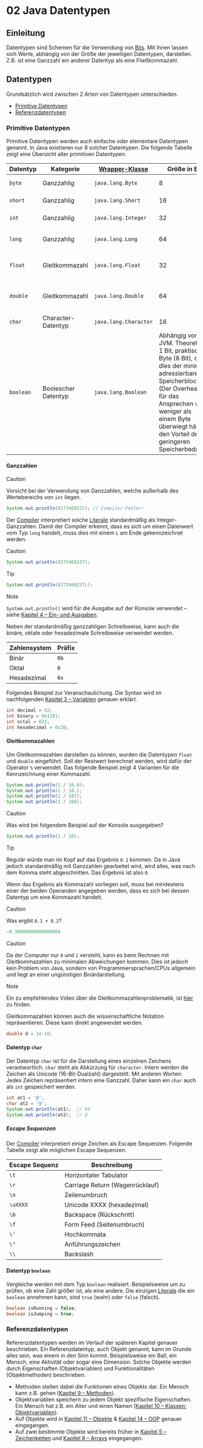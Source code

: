 # 02 Java Datentypen

## Einleitung
Datentypen sind Schemen für die Verwendung von [Bits](../resources/glossary.md#bit). Mit ihnen lassen sich Werte, abhängig von der Größe der jeweiligen Datentypen, darstellen. Z.B. ist eine Ganzzahl ein anderer Datentyp als eine Fließkommazahl.

## Datentypen
Grundsätzlich wird zwischen 2 Arten von Datentypen unterschieden.

- [Primitive Datentypen](#primitive-datentypen)
- [Referenzdatentypen](#referenzdatentypen)

### Primitive Datentypen
Primitive Datentypen werden auch einfache oder elementare Datentypen genannt. In Java existieren nur 8 solcher Datentypen. Die folgende Tabelle zeigt eine Übersicht aller primitiven Datentypen.

| Datentyp  | Kategorie           | [Wrapper-Klasse](../resources/glossary.md#wrapper-class) | Größe in Bit                                                                                                                                                                                                                                                                                                    | Wertebereich                                                                                             | Beschreibung                                                                                  |
|-----------|---------------------|----------------------------------------------------------|-----------------------------------------------------------------------------------------------------------------------------------------------------------------------------------------------------------------------------------------------------------------------------------------------------------------|----------------------------------------------------------------------------------------------------------|-----------------------------------------------------------------------------------------------|
| `byte`    | Ganzzahlig          | `java.lang.Byte`                                         | 8                                                                                                                                                                                                                                                                                                               | -128 bis +127                                                                                            | Zweierkomplement-Werte                                                                        |
| `short`   | Ganzzahlig          | `java.lang.Short`                                        | 16                                                                                                                                                                                                                                                                                                              | -32.768 bis +32.767                                                                                      | Zweierkomplement-Werte                                                                        |
| `int`     | Ganzzahlig          | `java.lang.Integer`                                      | 32                                                                                                                                                                                                                                                                                                              | -2.147.483.648 bis +2.147.483.647                                                                        | Zweierkomplement-Werte                                                                        |
| `long`    | Ganzzahlig          | `java.lang.Long`                                         | 64                                                                                                                                                                                                                                                                                                              | -9.223.372.036.854.775.808 bis +9.223.372.036.854.775.807                                                | Zweierkomplement-Werte                                                                        |
| `float`   | Gleitkommazahl      | `java.lang.Float`                                        | 32                                                                                                                                                                                                                                                                                                              | -3,40282347 * 10<sup>38</sup> bis +3,40282347 * 10<sup>38</sup> (8 Nachkommastellen)                     | 32-Bit [IEEE 754](../resources/glossary.md#ieee-754)-Gleitkommazahl                           |
| `double`  | Gleitkommazahl      | `java.lang.Double`                                       | 64                                                                                                                                                                                                                                                                                                              | -1,79769313486231570 * 10<up>308</sup> bis +1,79769313486231570 * 10<sup>308</sup> (17 Nachkommastellen) | 64-Bit [IEEE 754](../resources/glossary.md#ieee-754)-Gleitkommazahl mit doppelter Genauigkeit |
| `char`    | Character-Datentyp  | `java.lang.Character`                                    | 16                                                                                                                                                                                                                                                                                                              | 0 bis +65.535                                                                                            | Unicode-Zeichen (UTF-16)                                                                      |
| `boolean` | Boolescher Datentyp | `java.lang.Boolean`                                      | Abhängig von der <tooltip term="JVM"><format color="orange">JVM</format></tooltip>. Theoretisch 1 Bit, praktisch 1 Byte (8 Bit), da dies der minimal adressierbare Speicherblock ist. (Der Overhead für das Ansprechen von weniger als einem Byte überwiegt häufig den Vorteil des geringeren Speicherbedarfs.) | `true` oder `false`                                                                                      | Boolescher Wahrheitswert                                                                      |

#### Ganzzahlen

> [!CAUTION]
> Vorsicht bei der Verwendung von Ganzzahlen, welche außerhalb des Wertebereichs von `int` liegen.
> ```java
> System.out.println(8273469237); // Compiler-Fehler!
> ```

Der [Compiler](../resources/glossary.md#compiler) interpretiert solche [Literale](01_Java_Token.md#literale) standardmäßig als Integer-Ganzzahlen. Damit der Compiler erkennt, dass es sich um einen Datenwert vom Typ `long` handelt, muss dies mit einem `L` am Ende gekennzeichnet werden.

> [!CAUTION]
> ```java
> System.out.println(8273469237);

> [!TIP]
> ```java
> System.out.println(8273469237L);

> [!NOTE]
> `System.out.println()` wird für die Ausgabe auf der Konsole verwendet – siehe <a href="04_Java_Ein_Ausgaben.md">Kapitel 4 – Ein- und Ausgaben</a>.

Neben der standardmäßig ganzzahligen Schreibweise, kann auch die binäre, oktale oder hexadezimale Schreibweise verwendet werden.

| Zahlensystem | Präfix |
|--------------|--------|
| Binär        | `0b`   |
| Oktal        | `0`    |
| Hexadezimal  | `0x`   |

Folgendes Beispiel zur Veranschaulichung. Die Syntax wird im nachfolgenden [Kapitel 3 – Variablen](03_Java_Variablen.md) genauer erklärt.

```java
int decimal = 42;  
int binary = 0b1101;  
int octal = 023;  
int hexadecimal = 0x2B;
```

#### Gleitkommazahlen

Um Gleitkommazahlen darstellen zu können, wurden die Datentypen `float` und `double` eingeführt. Soll der Restwert berechnet werden, wird dafür der Operator `%` verwendet. Das folgende Beispiel zeigt 4 Varianten für die Kennzeichnung einer Kommazahl.

```java
System.out.println(1 / 10.0);
System.out.println(1 / 10.);
System.out.println(1 / 10f);
System.out.println(1 / 10d);
```

> [!CAUTION]
> Was wird bei folgendem Beispiel auf der Konsole ausgegeben?
> ```java
> System.out.println(1 / 10);

> [!TIP]
> Regulär würde man im Kopf auf das Ergebnis `0.1` kommen. Da in Java jedoch standardmäßig mit Ganzzahlen gearbeitet wird, wird alles, was nach dem Komma steht abgeschnitten. Das Ergebnis ist also `0`.
> 
> Wenn das Ergebnis als Kommazahl vorliegen soll, muss bei mindestens einer der beiden Operanden angegeben werden, dass es sich bei dessen Datentyp um eine Kommazahl handelt.

> [!CAUTION]
> Was ergibt `0.1 + 0.2`?

```java
~0.30000000000000004
```

> [!CAUTION]
> Da der Computer nur `0` und `1` versteht, kann es beim Rechnen mit Gleitkommazahlen zu minimalen Abweichungen kommen. Dies ist jedoch kein Problem von Java, sondern von Programmiersprachen/CPUs allgemein und liegt an einer ungünstigen Binärdarstellung.

> [!NOTE]
> Ein zu empfehlendes Video über die Gleitkommazahlenproblematik, ist <a href="https://www.youtube.com/watch?v=PZRI1IfStY0">hier</a> zu finden.

Gleitkommazahlen können auch die wissenschaftliche Notation repräsentieren. Diese kann direkt angewendet werden.

```java
double d = 1e-10;
```

#### Datentyp `char`

Der Datentyp `char` ist für die Darstellung eines einzelnen Zeichens verantwortlich. `char` steht als Abkürzung für `character`. Intern werden die Zeichen als Unicode (16-Bit-Dualzahl) dargestellt. Mit anderen Worten: Jedes Zeichen repräsentiert intern eine Ganzzahl. Daher kann ein `char` auch als `int` gespeichert werden.

```java
int at1 = '@';
char at2 = '@';
System.out.println(at1);  // 64
System.out.println(at2);  // @
```

##### Escape Sequenzen

Der [Compiler](../resources/glossary.md#compiler) interpretiert einige Zeichen als Escape Sequenzen. Folgende Tabelle zeigt alle möglichen Escape Sequenzen.

| Escape Sequenz | Beschreibung                    |
|----------------|---------------------------------|
| `\t`           | Horizontaler Tabulator          |
| `\r`           | Carriage Return (Wagenrücklauf) |
| `\n`           | Zeilenumbruch                   |
| `\uXXXX`       | Unicode XXXX (hexadezimal)      |
| `\b`           | Backspace (Rückschritt)         |
| `\f`           | Form Feed (Seitenumbruch)       |
| `\'`           | Hochkommata                     |
| `\"`           | Anführungszeichen               |
| `\\`           | Backslash                       |

#### Datentyp `boolean`

Vergleiche werden mit dem Typ `boolean` realisiert. Beispielsweise um zu prüfen, ob eine Zahl größer ist, als eine andere. Die einzigen [Literale](01_Java_Token.md#literale) die ein `boolean` annehmen kann, sind `true` (wahr) oder `false` (falsch).

```java
boolean isRunning = false;
boolean isJumping = true;
```

### Referenzdatentypen

Referenzdatentypen werden im Verlauf der späteren Kapitel genauer beschrieben. Ein Referenzdatentyp, auch Objekt genannt, kann im Grunde alles sein, was einem in den Sinn kommt. Beispielsweise ein Ball, ein Mensch, eine Aktivität oder sogar eine Dimension. Solche Objekte werden durch Eigenschaften (Objektvariablen) und Funktionalitäten (Objektmethoden) beschrieben.

- Methoden stellen dabei die Funktionen eines Objekts dar. Ein Mensch kann z.B. gehen ([Kapitel 9 – Methoden](09_Java_Methoden.md)).
- Objektvariablen speichern zu jedem Objekt spezifische Eigenschaften. Ein Mensch hat z.B. ein Alter und einen Namen ([Kapitel 10 – Klassen: Objektvariablen](10_Java_Klassen.md)).
- Auf Objekte wird in [Kapitel 11 – Objekte](11_Java_Objekte.md) & [Kapitel 14 – OOP](14_Java_OOP.md) genauer eingegangen.
- Auf zwei bestimmte Objekte wird bereits früher in [Kapitel 5 – Zeichenketten](05_Java_Zeichenketten.md) und [Kapitel 8 – Arrays](08_Java_Arrays.md) eingegangen.